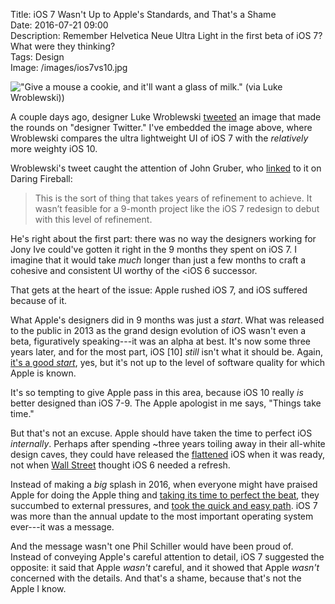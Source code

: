 Title: iOS 7 Wasn't Up to Apple's Standards, and That's a Shame  
Date: 2016-07-21 09:00   
Description: Remember Helvetica Neue Ultra Light in the first beta of iOS 7? What were they thinking?  
Tags: Design  
Image: /images/ios7vs10.jpg  

!["Give a mouse a cookie, and it'll want a glass of milk." (via Luke Wroblewski))][1]
<!-- {.border} -->

A couple days ago, designer Luke Wroblewski [tweeted][2] an image that made the rounds on "designer Twitter." I've embedded the image above, where Wroblewski compares the ultra lightweight UI of iOS 7 with the *relatively* more weighty iOS 10.

Wroblewski's tweet caught the attention of John Gruber, who [linked][3] to it on Daring Fireball:

> This is the sort of thing that takes years of refinement to achieve. It wasn’t feasible for a 9-month project like the iOS 7 redesign to debut with this level of refinement.

He's right about the first part: there was no way the designers working for Jony Ive could've gotten it right in the 9 months they spent on iOS 7. I imagine that it would take *much* longer than just a few months to craft a cohesive and consistent UI worthy of the <iOS 6 successor.

That gets at the heart of the issue: Apple rushed iOS 7, and iOS suffered because of it.

What Apple's designers did in 9 months was just a *start*. What was released to the public in 2013 as the grand design evolution of iOS wasn't even a beta, figuratively speaking---it was an alpha at best. It's now some three years later, and for the most part, iOS [10] *still* isn't what it should be. Again, [it's a good *start*][4], yes, but it's not up to the level of software quality for which Apple is known.

It's so tempting to give Apple pass in this area, because iOS 10 really *is* better designed than iOS 7-9. The Apple apologist in me says, "Things take time."

But that's not an excuse. Apple should have taken the time to perfect iOS *internally*. Perhaps after spending ~three years toiling away in their all-white design caves, they could have released the [flattened][5] iOS when it was ready, not when [Wall Street][6] thought iOS 6 needed a refresh.

Instead of making a *big* splash in 2016, when everyone might have praised Apple for doing the Apple thing and [taking its time to perfect the beat][7], they succumbed to external pressures, and [took the quick and easy path][8]. iOS 7 was more than the annual update to the most important operating system ever---it was a message.

And the message wasn't one Phil Schiller would have been proud of. Instead of conveying Apple's careful attention to detail, iOS 7 suggested the opposite: it said that Apple *wasn't* careful, and it showed that Apple *wasn't* concerned with the details. And that's a shame, because that's not the Apple I know.

[1]: /images/ios7vs10.jpg "Luke Wroblewski's image comparing iOS 7 and 10"
[2]: https://twitter.com/lukew/status/755077280657842177  "Luke Wroblewski's tweet comparing iOS 7 to 10"
[3]: http://daringfireball.net/linked/2016/07/20/wroblewski-ios-thicker "Gruber's link to Wroblewski's tweet"
[4]: /2016/6/14/some-thoughts-on-wwdc-16-and-apples-design-inconsistencies#ios-10s-design-inconsistencies "My post on Apple's design inconsistencies in iOS 10"
[5]: http://www.fastcodesign.com/3020586/how-flat-design-is-preparing-ios-for-the-gadgets-of-tomorrow "Fast Company on flat design in iOS 7"
[6]: http://blogs.wsj.com/digits/2013/03/21/apple-design-teams-get-cozier/ "WSJ discussing Ive's potential design changeups"
[7]: https://youtu.be/_CL6n0FJZpk?t=1m27s "YouTube video of 'Still D.R.E.'"
[8]: https://youtu.be/4ZNLA7t-gIY?t=1m22s "YouTube clip of Luke departing Dagobah"